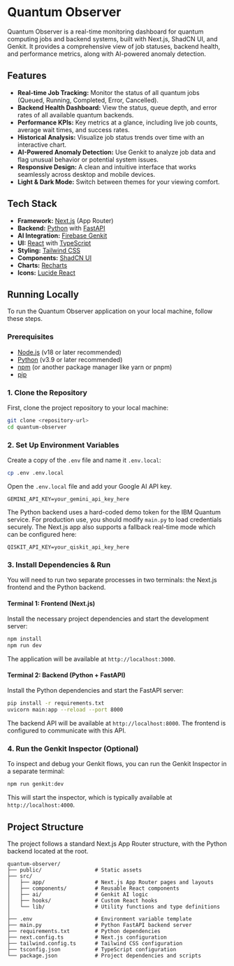 # Quantum Observer

Quantum Observer is a real-time monitoring dashboard for quantum computing jobs and backend systems, built with Next.js, ShadCN UI, and Genkit. It provides a comprehensive view of job statuses, backend health, and performance metrics, along with AI-powered anomaly detection.

## Features

- **Real-time Job Tracking:** Monitor the status of all quantum jobs (Queued, Running, Completed, Error, Cancelled).
- **Backend Health Dashboard:** View the status, queue depth, and error rates of all available quantum backends.
- **Performance KPIs:** Key metrics at a glance, including live job counts, average wait times, and success rates.
- **Historical Analysis:** Visualize job status trends over time with an interactive chart.
- **AI-Powered Anomaly Detection:** Use Genkit to analyze job data and flag unusual behavior or potential system issues.
- **Responsive Design:** A clean and intuitive interface that works seamlessly across desktop and mobile devices.
- **Light & Dark Mode:** Switch between themes for your viewing comfort.

## Tech Stack

- **Framework:** [Next.js](https://nextjs.org/) (App Router)
- **Backend:** [Python](https://www.python.org/) with [FastAPI](https://fastapi.tiangolo.com/)
- **AI Integration:** [Firebase Genkit](https://firebase.google.com/docs/genkit)
- **UI:** [React](https://react.dev/) with [TypeScript](https://www.typescriptlang.org/)
- **Styling:** [Tailwind CSS](https://tailwindcss.com/)
- **Components:** [ShadCN UI](https://ui.shadcn.com/)
- **Charts:** [Recharts](https://recharts.org/)
- **Icons:** [Lucide React](https://lucide.dev/guide/packages/lucide-react)

## Running Locally

To run the Quantum Observer application on your local machine, follow these steps.

### Prerequisites

- [Node.js](https://nodejs.org/) (v18 or later recommended)
- [Python](https://www.python.org/downloads/) (v3.9 or later recommended)
- [npm](https://www.npmjs.com/) (or another package manager like yarn or pnpm)
- [pip](https://pip.pypa.io/en/stable/installation/)

### 1. Clone the Repository

First, clone the project repository to your local machine:

```bash
git clone <repository-url>
cd quantum-observer
```

### 2. Set Up Environment Variables

Create a copy of the `.env` file and name it `.env.local`:
```bash
cp .env .env.local
```

Open the `.env.local` file and add your Google AI API key.
```
GEMINI_API_KEY=your_gemini_api_key_here
```
The Python backend uses a hard-coded demo token for the IBM Quantum service. For production use, you should modify `main.py` to load credentials securely. The Next.js app also supports a fallback real-time mode which can be configured here:
```
QISKIT_API_KEY=your_qiskit_api_key_here
```

### 3. Install Dependencies & Run

You will need to run two separate processes in two terminals: the Next.js frontend and the Python backend.

#### Terminal 1: Frontend (Next.js)

Install the necessary project dependencies and start the development server:

```bash
npm install
npm run dev
```

The application will be available at `http://localhost:3000`.

#### Terminal 2: Backend (Python + FastAPI)

Install the Python dependencies and start the FastAPI server:

```bash
pip install -r requirements.txt
uvicorn main:app --reload --port 8000
```

The backend API will be available at `http://localhost:8000`. The frontend is configured to communicate with this API.

### 4. Run the Genkit Inspector (Optional)

To inspect and debug your Genkit flows, you can run the Genkit Inspector in a separate terminal:

```bash
npm run genkit:dev
```

This will start the inspector, which is typically available at `http://localhost:4000`.

## Project Structure

The project follows a standard Next.js App Router structure, with the Python backend located at the root.

```
quantum-observer/
├── public/                 # Static assets
├── src/
│   ├── app/                # Next.js App Router pages and layouts
│   ├── components/         # Reusable React components
│   ├── ai/                 # Genkit AI logic
│   ├── hooks/              # Custom React hooks
│   └── lib/                # Utility functions and type definitions
│
├── .env                    # Environment variable template
├── main.py                 # Python FastAPI backend server
├── requirements.txt        # Python dependencies
├── next.config.ts          # Next.js configuration
├── tailwind.config.ts      # Tailwind CSS configuration
├── tsconfig.json           # TypeScript configuration
└── package.json            # Project dependencies and scripts
```